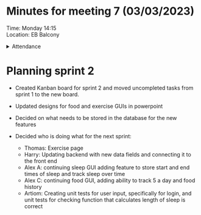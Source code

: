 # Minutes for meeting 7 (03/03/2023)
Time: Monday 14:15 <br>
Location: EB Balcony

<details><summary>Attendance</summary><p>
  
  - Alexander Agafonov	
  - Thomas Canning	
  - Artiom Casian	
  - ~Arthur	Chen~
  - Alex Clarke
  - Harry Crane

</p></details>

# Planning sprint 2

- Created Kanban board for sprint 2 and moved uncompleted tasks from sprint 1 to the new board. 

- Updated designs for food and exercise GUIs in powerpoint 

- Decided on what needs to be stored in the database for the new features

- Decided who is doing what for the next sprint:

  - Thomas: Exercise page
  - Harry: Updating backend with new data fields and connecting it to the front end
  - Alex A: continuing sleep GUI adding feature to store start and end times of sleep and track sleep over time
  - Alex C: continuing food GUI, adding ability to track 5 a day and food history
  - Artiom: Creating unit tests for user input, specifically for login, and unit tests for checking function that calculates length of sleep is correct



